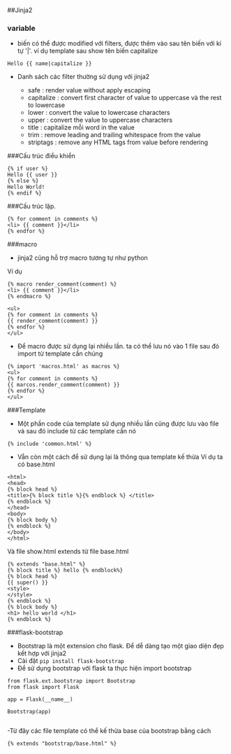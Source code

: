 ##Jinja2

### variable
- biến có thể được modified với filters, được thêm vào sau tên biến với kí tự '|'. ví dụ template sau show tên biến capitalize
```
Hello {{ name|capitalize }}
```
- Danh sách các filter thường sử dụng với jinja2

	+ safe : render value without apply escaping
	+ capitalize : convert first character of value to uppercase và the rest to lowercase
	+ lower : convert the value to lowercase characters
	+ upper : convert the value to uppercase characters
	+ title : capitalize mỗi word in the value
	+ trim : remove leading and trailing whitespace from the value
	+ striptags : remove any HTML tags from value before rendering

###Cấu trúc điều khiển

```
{% if user %}
Hello {{ user }}
{% else %}
Hello World!
{% endif %}
```
###Cấu trúc lặp.

```
{% for comment in comments %}
<li> {{ comment }}</li>
{% endfor %}
```

###macro
- jinja2 cũng hỗ trợ macro tương tự như python

Ví dụ

```
{% macro render_comment(comment) %}
<li> {{ comment }}</li>
{% endmacro %}

<ul>
{% for comment in comments %}
{{ render_comment(comment) }}
{% endfor %}
</ul>
```
- Để macro được sử dụng lại nhiều lần. ta có thể lưu nó vào 1 file sau đó import từ template cần chúng

```
{% import 'macros.html' as macros %}
<ul>
{% for comment in comments %}
{{ marcos.render_comment(comment) }}
{% endfor %}
</ul>
```

###Template 

- Một phần code của template sử dụng nhiều lần cũng được lưu vào file và sau đó include từ các template cần nó 

```
{% include 'common.html' %} 
```


- Vẫn còn một cách để sử dụng lại là thông qua template kế thừa 
Ví dụ ta có base.html

```
<html>
<head>
{% block head %}
<title>{% block title %}{% endblock %} </title>
{% endblock %}
</head>
<body>
{% block body %}
{% endblock %}
</body>
</html>

```

Và file show.html extends từ file base.html

```
{% extends "base.html" %}
{% block title %} hello {% endblock%}
{% block head %}
{{ super() }}
<style>
</style>
{% endblock %}
{% block body %}
<h1> hello world </h1>
{% endblock %}

```
###flask-bootstrap

- Bootstrap là một extension cho flask. Để dễ dàng tạo một giao diện đẹp kết hợp với jinja2
- Cài đặt `pip install flask-bootstrap`
- Để sử dụng bootstrap với flask ta thực hiện import bootstrap

```
from flask.ext.bootstrap import Bootstrap
from flask import Flask

app = Flask(__name__)

Bootstrap(app)


```

-Từ đây các file template có thể kế thừa base của bootstrap bằng cách

```
{% extends "bootstrap/base.html" %}
```

